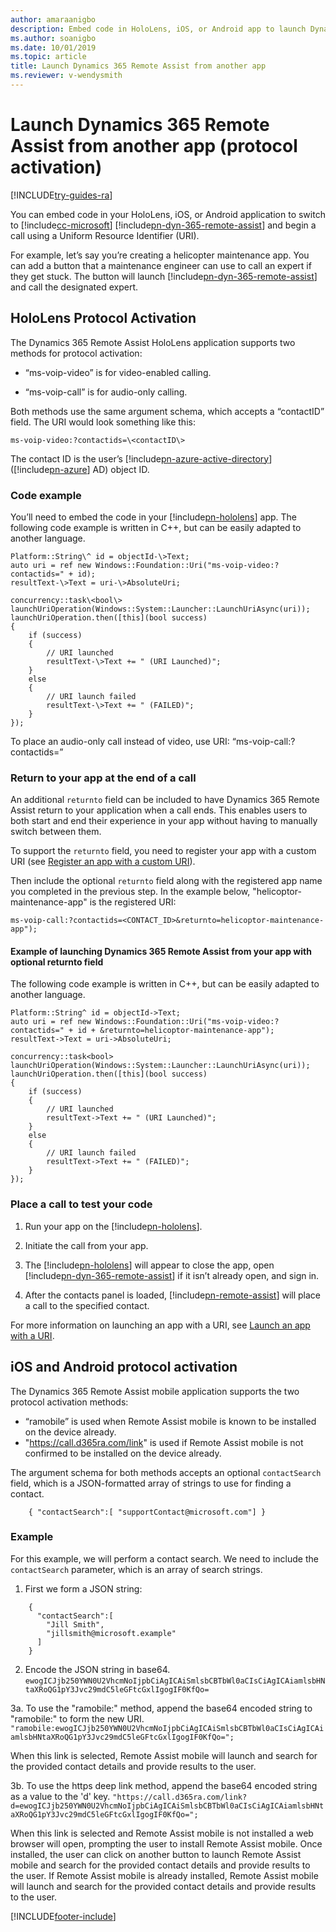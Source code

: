 ```yaml
---
author: amaraanigbo
description: Embed code in HoloLens, iOS, or Android app to launch Dynamics 365 Remote Assist (protocol activation)
ms.author: soanigbo
ms.date: 10/01/2019
ms.topic: article
title: Launch Dynamics 365 Remote Assist from another app
ms.reviewer: v-wendysmith
---
```


# Launch Dynamics 365 Remote Assist from another app (protocol activation)

[!INCLUDE[try-guides-ra](../includes/try-guides-ra.md)]

You can embed code in your HoloLens, iOS, or Android application to switch to [!include[cc-microsoft](../includes/cc-microsoft.md)] [!include[pn-dyn-365-remote-assist](../includes/pn-dyn-365-remote-assist.md)] and begin a call using a Uniform Resource Identifier (URI).

For example, let’s say you’re creating a helicopter maintenance app. You can add
a button that a maintenance engineer can use to call an expert if they get
stuck. The button will launch [!include[pn-dyn-365-remote-assist](../includes/pn-dyn-365-remote-assist.md)] and call the designated expert.

## HoloLens Protocol Activation

The Dynamics 365 Remote Assist HoloLens application supports two methods for protocol activation: 

-   “ms-voip-video” is for video-enabled calling.

-   “ms-voip-call” is for audio-only calling.

Both methods use the same argument schema, which accepts a “contactID” field.
The URI would look something like this:

```
ms-voip-video:?contactids=\<contactID\>
```

The contact ID is the user’s [!include[pn-azure-active-directory](../includes/pn-azure-active-directory.md)] ([!include[pn-azure](../includes/pn-azure.md)] AD) object ID.

### Code example

You’ll need to embed the code in your [!include[pn-hololens](../includes/pn-hololens.md)] app. The following code example is
written in C++, but can be easily adapted to another language.

```
Platform::String\^ id = objectId-\>Text;
auto uri = ref new Windows::Foundation::Uri("ms-voip-video:?contactids=" + id);
resultText-\>Text = uri-\>AbsoluteUri; 

concurrency::task\<bool\> launchUriOperation(Windows::System::Launcher::LaunchUriAsync(uri));
launchUriOperation.then([this](bool success)   
{         
    if (success)         
    {             
        // URI launched  
        resultText-\>Text += " (URI Launched)"; 
    } 
    else         
    {             
        // URI launch failed             
        resultText-\>Text += " (FAILED)";
    }     
});  
```

To place an audio-only call instead of video, use URI: “ms-voip-call:?contactids=”

### Return to your app at the end of a call

An additional ```returnto``` field can be included to have Dynamics 365 Remote Assist return to your application when a call ends. This enables users to both start and end their experience in your app without having to manually switch between them.

To support the ```returnto``` field, you need to register your app with a custom URI (see [Register an app with a custom URI](/windows/uwp/launch-resume/handle-uri-activation#step-1-specify-the-extension-point-in-the-package-manifest>)).

Then include the optional ```returnto``` field along with the registered app name you completed in the previous step. In the example below, "helicoptor-maintenance-app" is the registered URI:

```
ms-voip-call:?contactids=<CONTACT_ID>&returnto=helicoptor-maintenance-app");
```

#### Example of launching Dynamics 365 Remote Assist from your app with optional returnto field

The following code example is written in C++, but can be easily adapted to another language.

```
Platform::String^ id = objectId->Text;
auto uri = ref new Windows::Foundation::Uri("ms-voip-video:?contactids=" + id + &returnto=helicoptor-maintenance-app");
resultText->Text = uri->AbsoluteUri; 

concurrency::task<bool> launchUriOperation(Windows::System::Launcher::LaunchUriAsync(uri));
launchUriOperation.then([this](bool success)   
{         
    if (success)         
    {             
        // URI launched  
        resultText->Text += " (URI Launched)"; 
    } 
    else         
    {             
        // URI launch failed             
        resultText->Text += " (FAILED)";
    }     
});  
```

### Place a call to test your code

1.  Run your app on the [!include[pn-hololens](../includes/pn-hololens.md)].

2.  Initiate the call from your app.

3.  The [!include[pn-hololens](../includes/pn-hololens.md)] will appear to close the app, open [!include[pn-dyn-365-remote-assist](../includes/pn-dyn-365-remote-assist.md)] if it isn’t
    already open, and sign in.

4.  After the contacts panel is loaded, [!include[pn-remote-assist](../includes/pn-remote-assist.md)] will place a call to the
    specified contact.
    
For more information on launching an app with a URI, see [Launch an app with a URI](/windows/uwp/launch-resume/launch-app-with-uri).

## iOS and Android protocol activation

The Dynamics 365 Remote Assist mobile application supports the two protocol activation methods: 

-   “ramobile” is used when Remote Assist mobile is known to be installed on the device already.
-   "https://call.d365ra.com/link" is used if Remote Assist mobile is not confirmed to be installed on the device already.

The argument schema for both methods accepts an optional ```contactSearch``` field, which is a JSON-formatted array of strings to use for finding a contact.
```
    { "contactSearch":[ "supportContact@microsoft.com"] }
```
### Example

For this example, we will perform a contact search. We need to include the ```contactSearch``` parameter, which is an array of search strings.

1. First we form a JSON string:

```
	{
      "contactSearch":[
        "Jill Smith",
        "jillsmith@microsoft.example"
      ]
    }
```    
2. Encode the JSON string in base64.
    ```ewogICJjb250YWN0U2VhcmNoIjpbCiAgICAiSmlsbCBTbWl0aCIsCiAgICAiamlsbHNtaXRoQG1pY3Jvc29mdC5leGFtcGxlIgogIF0KfQo=```

3a. To use the "ramobile:" method, append the base64 encoded string to "ramobile:" to form the new URI.
   ```"ramobile:ewogICJjb250YWN0U2VhcmNoIjpbCiAgICAiSmlsbCBTbWl0aCIsCiAgICAiamlsbHNtaXRoQG1pY3Jvc29mdC5leGFtcGxlIgogIF0KfQo=";```

When this link is selected, Remote Assist mobile will launch and search for the provided contact details and provide results to the user.
   
3b. To use the https deep link method, append the base64 encoded string as a value to the 'd' key.
   ```"https://call.d365ra.com/link?d=ewogICJjb250YWN0U2VhcmNoIjpbCiAgICAiSmlsbCBTbWl0aCIsCiAgICAiamlsbHNtaXRoQG1pY3Jvc29mdC5leGFtcGxlIgogIF0KfQo=";```

When this link is selected and Remote Assist mobile is not installed a web browser will open, prompting the user to install Remote Assist mobile. Once installed, the user can click on another button to launch Remote Assist mobile and search for the provided contact details and provide results to the user. If Remote Assist mobile is already installed, Remote Assist mobile will launch and search for the provided contact details and provide results to the user.

    


[!INCLUDE[footer-include](../includes/footer-banner.md)]
